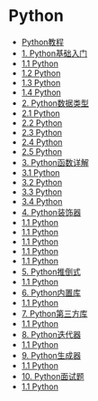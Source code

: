# **Python**

* [Python教程](README.md)
* [1. Python基础入门](01-python-foundation/README.md)
 * [1.1 Python]()
 * [1.2 Python]()
 * [1.3 Python]()
 * [1.4 Python]()
* [2. Python数据类型](02-python-data-type/README.md)
 * [2.1 Python]()
 * [2.2 Python]()
 * [2.3 Python]()
 * [2.4 Python]()
 * [2.5 Python]()
* [3. Python函数详解](03-python-function-detail/README.md)
 * [3.1 Python]()
 * [3.2 Python]()
 * [3.3 Python]()
 * [3.4 Python]()
* [4. Python装饰器](04-python-decorator/README.md)
 * [1.1 Python]()
 * [1.1 Python]()
 * [1.1 Python]()
 * [1.1 Python]()
 * [1.1 Python]()
* [5. Python推倒式](05-python-derivation/README.md)
 * [1.1 Python]()
* [6. Python内置库](06-python-built-in-lib/README.md)
 * [1.1 Python]()
* [7. Python第三方库](07-python-third-party-lib/README.md)
 * [1.1 Python]()
* [8. Python迭代器](08-python-iterator/README.md)
 * [1.1 Python]()
* [9. Python生成器](09-python-generator/README.md)
 * [1.1 Python]()
* [10. Python面试题](09-python-generator/README.md)
 * [1.1 Python]()
